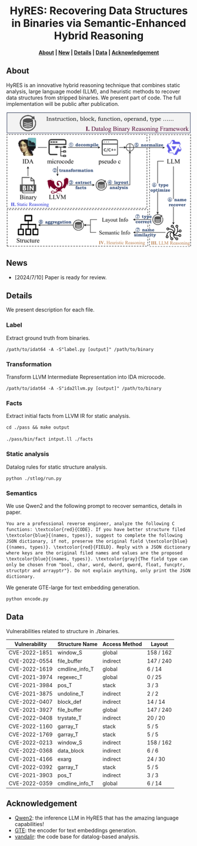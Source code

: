 <h1 align="center">HyRES: Recovering Data Structures in Binaries via Semantic-Enhanced Hybrid Reasoning</h1>

<h4 align="center">
<p>
<a href=#about>About</a> |
<a href=#new>New</a> |
<a href=#details>Details</a> |
<a href=#data>Data</a> |
<a href=#acknowledgement>Acknowledgement</a>
<p>
</h4>

## About

HyRES is an innovative hybrid reasoning technique that combines static analysis, large language model (LLM), and heuristic methods to recover data structures from stripped binaries. We present part of code. The full implementation will be public after publication.

![1](./img/overview.jpg) 

## News

- [2024/7/10] Paper is ready for review.

## Details

We present description for each file.

### Label
Extract ground truth from binaries.
```Shell
/path/to/idat64 -A -S"label.py [output]" /path/to/binary
```

### Transformation
Transform LLVM Intermediate Representation into IDA microcode.
```Shell
/path/to/idat64 -A -S"ida2llvm.py [output]" /path/to/binary
```

### Facts
Extract initial facts from LLVM IR for static analysis.
```Shell
cd ./pass && make output

./pass/bin/fact intput.ll ./facts
```

### Static analysis
Datalog rules for static structure analysis.
```Shell
python ./stlog/run.py
```

### Semantics
We use Qwen2 and the following prompt to recover semantics, details in paper.
```
You are a professional reverse engineer, analyze the following C functions: \textcolor{red}{CODE}. If you have better structure filed \textcolor{blue}{(names, types)}, suggest to complete the following JSON dictionary, if not, preserve the original field \textcolor{blue}{(names, types)}. \textcolor{red}{FIELD}. Reply with a JSON dictionary where keys are the original filed names and values are the proposed \textcolor{blue}{(names, types)}. \textcolor{gray}{The field type can only be chosen from "bool, char, word, dword, qword, float, funcptr, structptr and arrayptr"}. Do not explain anything, only print the JSON dictionary.
```

We generate GTE-large for text embedding generation.
```Shell
python encode.py
```


## Data
Vulnerabilities related to structure in ./binaries.

| Vulnerability | Structure Name   | Access Method | Layout    |
| ------------- | ---------------- | ------------- | --------- |
| CVE-2022-1851 | window\_S        | global        | 158 / 162 |
| CVE-2022-0554 | file\_buffer     | indirect      | 147 / 240 |
| CVE-2022-1619 | cmdline\_info\_T | global        | 6 / 14    |
| CVE-2021-3974 | regexec\_T       | global        | 0 / 25    |
| CVE-2021-3984 | pos\_T           | stack         | 3 / 3     |
| CVE-2021-3875 | undoline\_T      | indirect      | 2 / 2     |
| CVE-2022-0407 | block\_def       | indirect      | 14 / 14   |
| CVE-2021-3927 | file\_buffer     | global        | 147 / 240 |
| CVE-2022-0408 | trystate\_T      | indirect      | 20 / 20   |
| CVE-2022-1160 | garray\_T        | stack         | 5 / 5     |
| CVE-2022-1769 | garray\_T        | stack         | 5 / 5     |
| CVE-2022-0213 | window\_S        | indirect      | 158 / 162 |
| CVE-2022-0368 | data\_block      | indirect      | 6 / 6     |
| CVE-2021-4166 | exarg            | indirect      | 24 / 30   |
| CVE-2022-0392 | garray\_T        | stack         | 5 / 5     |
| CVE-2021-3903 | pos\_T           | indirect      | 3 / 3     |
| CVE-2022-0359 | cmdline\_info\_T | global        | 6 / 14    |

## Acknowledgement

- [Qwen2](https://github.com/QwenLM/Qwen2): the inference LLM in HyRES that has the amazing language capabilities!
- [GTE](https://huggingface.co/thenlper/gte-large): the encoder for text embeddings generation.
- [vandalir](https://github.com/vandaltool/vandalir): the code base for datalog-based analysis.

